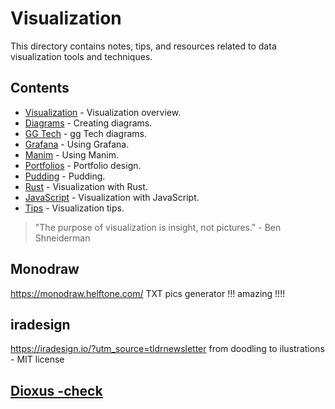 # Visualization

This directory contains notes, tips, and resources related to data visualization tools and techniques.

## Contents

-   [Visualization](visualization.md) - Visualization overview.
-   [Diagrams](diagrams.md) - Creating diagrams.
-   [GG Tech](ggtech.md) - gg Tech diagrams.
-   [Grafana](grafana.md) - Using Grafana.
-   [Manim](manim.md) - Using Manim.
-   [Portfolios](portfolios.md) - Portfolio design.
-   [Pudding](pudding.md) - Pudding.
-   [Rust](rust.md) - Visualization with Rust.
-   [JavaScript](javascript.md) - Visualization with JavaScript.
-   [Tips](tips.md) - Visualization tips.

> "The purpose of visualization is insight, not pictures." - Ben Shneiderman



## Monodraw
https://monodraw.helftone.com/
TXT pics generator !!! amazing !!!!

## iradesign
https://iradesign.io/?utm_source=tldrnewsletter
from doodling to ilustrations - MIT license

## [Dioxus -check](../programming/rust/dioxus.md)
